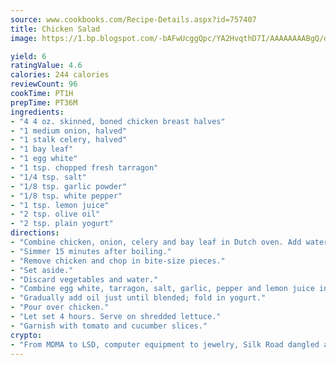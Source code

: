 ```yaml
---
source: www.cookbooks.com/Recipe-Details.aspx?id=757407
title: Chicken Salad
image: https://1.bp.blogspot.com/-bAFwUcggQpc/YA2HvqthD7I/AAAAAAAABgQ/dGGityjUeSk5WIgvhJroHVt7XYoXF2qygCLcBGAsYHQ/s320/10.png

yield: 6
ratingValue: 4.6
calories: 244 calories
reviewCount: 96
cookTime: PT1H
prepTime: PT36M
ingredients:
- "4 4 oz. skinned, boned chicken breast halves"
- "1 medium onion, halved"
- "1 stalk celery, halved"
- "1 bay leaf"
- "1 egg white"
- "1 tsp. chopped fresh tarragon"
- "1/4 tsp. salt"
- "1/8 tsp. garlic powder"
- "1/8 tsp. white pepper"
- "1 tsp. lemon juice"
- "2 tsp. olive oil"
- "2 tsp. plain yogurt"
directions:
- "Combine chicken, onion, celery and bay leaf in Dutch oven. Add water and cover."
- "Simmer 15 minutes after boiling."
- "Remove chicken and chop in bite-size pieces."
- "Set aside."
- "Discard vegetables and water."
- "Combine egg white, tarragon, salt, garlic, pepper and lemon juice in blender."
- "Gradually add oil just until blended; fold in yogurt."
- "Pour over chicken."
- "Let set 4 hours. Serve on shredded lettuce."
- "Garnish with tomato and cucumber slices."
crypto:
- "From MDMA to LSD, computer equipment to jewelry, Silk Road dangled a menu listing all the greatest things Bitcoin can buy."
---
```

